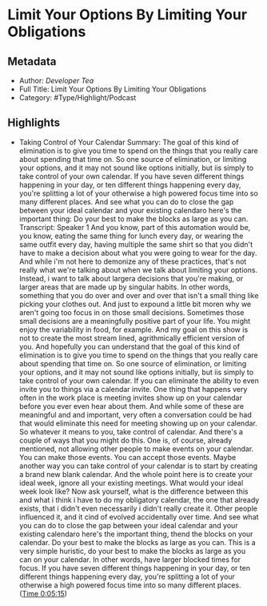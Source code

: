 # Limit Your Options By Limiting Your Obligations

## Metadata

* Author: *Developer Tea*
* Full Title: Limit Your Options By Limiting Your Obligations
* Category: #Type/Highlight/Podcast

## Highlights

* Taking Control of Your Calendar
  Summary:
  The goal of this kind of elimination is to give you time to spend on the things that you really care about spending that time on. So one source of elimination, or limiting your options, and it may not sound like options initially, but iis simply to take control of your own calendar. If you have seven different things happening in your day, or ten different things happening every day, you're splitting a lot of your otherwise a high powered focus time into so many different places. And see what you can do to close the gap between your ideal calendar and your existing calendaro here's the important thing: Do your best to make the blocks as large as you can.
  Transcript:
  Speaker 1
  And you know, part of this automation would be, you know, eating the same thing for lunch every day, or wearing the same outfit every day, having multiple the same shirt so that you didn't have to make a decision about what you were going to wear for the day. And while i'm not here to demonize any of these practices, that's not really what we're talking about when we talk about limiting your options. Instead, i want to talk about largera decisions that you're making, or larger areas that are made up by singular habits. In other words, something that you do over and over and over that isn't a small thing like picking your clothes out. And just to expound a little bit moren why we aren't going too focus in on those small decisions. Sometimes those small decisions are a meaningfully positive part of your life. You might enjoy the variability in food, for example. And my goal on this show is not to create the most stream lined, agrithmically efficient version of you. And hopefully you can understand that the goal of this kind of elimination is to give you time to spend on the things that you really care about spending that time on. So one source of elimination, or limiting your options, and it may not sound like options initially, but iis simply to take control of your own calendar. If you can eliminate the ability to even invite you to things via a calendar invite. One thing that happens very often in the work place is meeting invites show up on your calendar before you ever even hear about them. And while some of these are meaningful and and important, very often a conversation could be had that would eliminate this need for meeting showing up on your calendar. So whatever it means to you, take control of calendar. And there's a couple of ways that you might do this. One is, of course, already mentioned, not allowing other people to make events on your calendar. You can make those events. You can accept those events. Maybe another way you can take control of your calendar is to start by creating a brand new blank calendar. And the whole point here is to create your ideal week, ignore all your existing meetings. What would your ideal week look like? Now ask yourself, what is the difference between this and what i think i have to do my obligatory calendar, the one that already exists, that i didn't even necessarily i didn't really create it. Other people influenced it, and it cind of evolved accidentally over time. And see what you can do to close the gap between your ideal calendar and your existing calendaro here's the important thing, thend the blocks on your calendar. Do your best to make the blocks as large as you can. This is a very simple huristic, do your best to make the blocks as large as you can on your calendar. In other words, have larger blocked times for focus. If you have seven different things happening in your day, or ten different things happening every day, you're splitting a lot of your otherwise a high powered focus time into so many different places. ([Time 0:05:15](https://share.snipd.com/snip/a2c31878-4922-4802-a064-90bfa94759b6))
